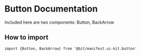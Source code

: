# Button Documentation

Included here are two components: Button, BackArrow

## How to import

`import {Button, BackArrow} from '@bit/manifest.ui-kit.button'`
